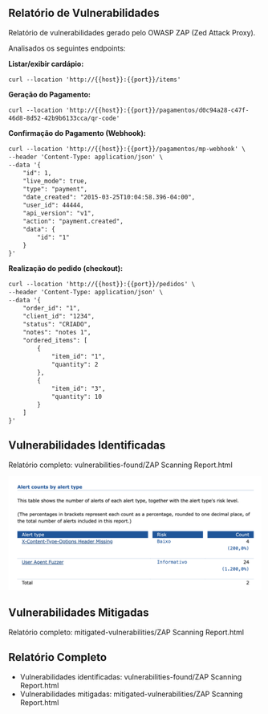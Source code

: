 
## Relatório de Vulnerabilidades

Relatório de vulnerabilidades gerado pelo OWASP ZAP (Zed Attack Proxy).

Analisados os seguintes endpoints:

<b>Listar/exibir cardápio:</b>
```
curl --location 'http://{{host}}:{{port}}/items'
```

<b>Geração do Pagamento:</b>
```
curl --location 'http://{{host}}:{{port}}/pagamentos/d0c94a28-c47f-46d8-8d52-42b9b6133cca/qr-code'
```


<b>Confirmação do Pagamento (Webhook):</b>
```
curl --location 'http://{{host}}:{{port}}/pagamentos/mp-webhook' \
--header 'Content-Type: application/json' \
--data '{
    "id": 1,
    "live_mode": true,
    "type": "payment",
    "date_created": "2015-03-25T10:04:58.396-04:00",
    "user_id": 44444,
    "api_version": "v1",
    "action": "payment.created",
    "data": {
        "id": "1"
    }
}'
```

<b>Realização do pedido (checkout):</b>
```
curl --location 'http://{{host}}:{{port}}/pedidos' \
--header 'Content-Type: application/json' \
--data '{
    "order_id": "1",
    "client_id": "1234",
    "status": "CRIADO",
    "notes": "notes 1",
    "ordered_items": [
        {
            "item_id": "1",
            "quantity": 2
        },
        {
            "item_id": "3",
            "quantity": 10
        }
    ]
}'
```

## Vulnerabilidades Identificadas

Relatório completo: vulnerabilities-found/ZAP Scanning Report.html

![alt text](image.png)

## Vulnerabilidades Mitigadas

Relatório completo: mitigated-vulnerabilities/ZAP Scanning Report.html


## Relatório Completo

- Vulnerabilidades identificadas: vulnerabilities-found/ZAP Scanning Report.html
- Vulnerabilidades mitigadas: mitigated-vulnerabilities/ZAP Scanning Report.html